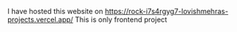 I have hosted this website on 
https://rock-i7s4rgyg7-lovishmehras-projects.vercel.app/
This is only frontend project
